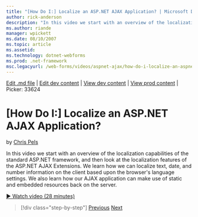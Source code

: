 ```yaml
---
title: "[How Do I:] Localize an ASP.NET AJAX Application? | Microsoft Docs"
author: rick-anderson
description: "In this video we start with an overview of the localization capabilities of the standard ASP.NET framework, and then look at the localization features of the..."
ms.author: riande
manager: wpickett
ms.date: 08/10/2007
ms.topic: article
ms.assetid: 
ms.technology: dotnet-webforms
ms.prod: .net-framework
msc.legacyurl: /web-forms/videos/aspnet-ajax/how-do-i-localize-an-aspnet-ajax-application
---
```

[Edit .md file](C:\Projects\msc\dev\Msc.Www\Web.ASP\App_Data\github\web-forms\videos\aspnet-ajax\how-do-i-localize-an-aspnet-ajax-application.md) | [Edit dev content](http://www.aspdev.net/umbraco#/content/content/edit/26601) | [View dev content](http://docs.aspdev.net/tutorials/web-forms/videos/aspnet-ajax/how-do-i-localize-an-aspnet-ajax-application.html) | [View prod content](http://www.asp.net/web-forms/videos/aspnet-ajax/how-do-i-localize-an-aspnet-ajax-application) | Picker: 33624

[How Do I:] Localize an ASP.NET AJAX Application?
====================
by [Chris Pels](https://twitter.com/chrispels)

In this video we start with an overview of the localization capabilities of the standard ASP.NET framework, and then look at the localization features of the ASP.NET AJAX Extensions. We learn how we can localize text, date, and number information on the client based upon the browser's language settings. We also learn how our AJAX application can make use of static and embedded resources back on the server.

[&#9654; Watch video (28 minutes)](https://channel9.msdn.com/Blogs/ASP-NET-Site-Videos/how-do-i-localize-an-aspnet-ajax-application)

>[!div class="step-by-step"] [Previous](how-do-i-implement-the-persistent-communications-pattern-with-the-updatepanel.md) [Next](how-do-i-implement-the-persistent-communications-pattern-using-web-services.md)